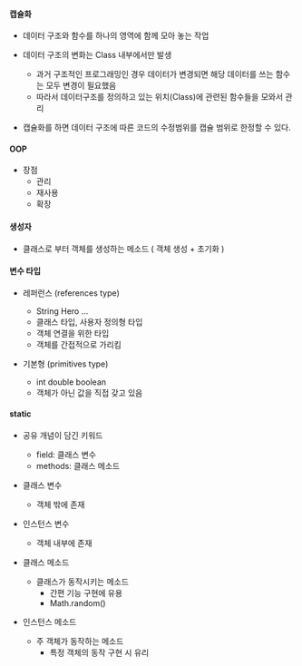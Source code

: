 #### 캡슐화
- 데이터 구조와 함수를 하나의 영역에 함께 모아 놓는 작업
- 데이터 구조의 변화는 Class 내부에서만 발생
    - 과거 구조적인 프로그래밍인 경우 데이터가 변경되면 해당 데이터를 쓰는 함수는 모두 변경이 필요했음
    - 따라서 데이터구조를 정의하고 있는 위치(Class)에 관련된 함수들을 모와서 관리
    
- 캡슐화를 하면 데이터 구조에 따른 코드의 수정범위를 캡슐 범위로 한정할 수 있다.

#### OOP
- 장점
    - 관리
    - 재사용
    - 확장
    
#### 생성자
- 클래스로 부터 객체를 생성하는 메소드 ( 객체 생성 + 초기화 )

#### 변수 타입
- 레퍼런스 (references type)
    - String Hero ...
    - 클래스 타입, 사용자 정의형 타입
    - 객체 연결을 위한 타입 
    - 객체를 간접적으로 가리킴
    
- 기본형 (primitives type)
    - int double boolean
    - 객체가 아닌 값을 직접 갖고 있음
    
#### static
- 공유 개념이 담긴 키워드
    - field: 클래스 변수
    - methods: 클래스 메소드
    
- 클래스 변수 
    - 객체 밖에 존재
    
- 인스턴스 변수
    - 객체 내부에 존재

- 클래스 메소드
    - 클래스가 동작시키는 메소드
        - 간편 기능 구현에 유용
        - Math.random()
- 인스턴스 메소드
    - 주 객체가 동작하는 메소드
        - 특정 객체의 동작 구현 시 유리
    
